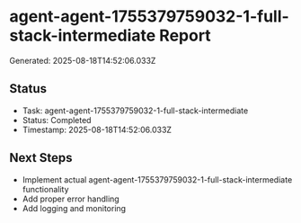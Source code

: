 # agent-agent-1755379759032-1-full-stack-intermediate Report

Generated: 2025-08-18T14:52:06.033Z

## Status
- Task: agent-agent-1755379759032-1-full-stack-intermediate
- Status: Completed
- Timestamp: 2025-08-18T14:52:06.033Z

## Next Steps
- Implement actual agent-agent-1755379759032-1-full-stack-intermediate functionality
- Add proper error handling
- Add logging and monitoring
